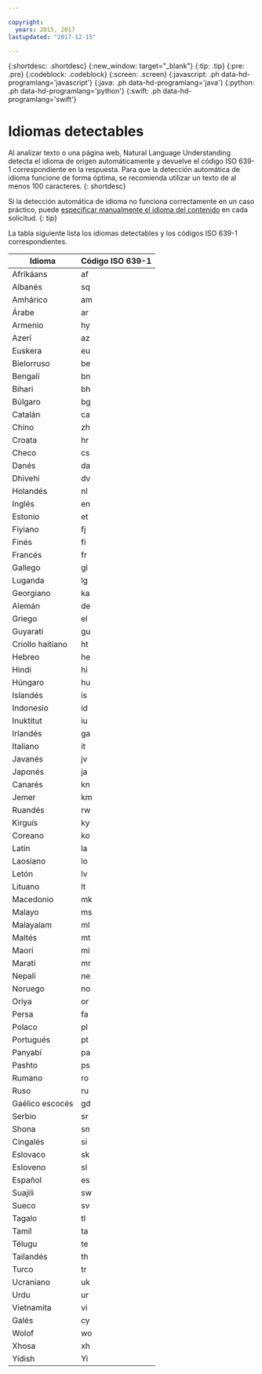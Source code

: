 ```yaml
---

copyright:
  years: 2015, 2017
lastupdated: "2017-12-15"

---
```


{:shortdesc: .shortdesc}
{:new_window: target="_blank"}
{:tip: .tip}
{:pre: .pre}
{:codeblock: .codeblock}
{:screen: .screen}
{:javascript: .ph data-hd-programlang='javascript'}
{:java: .ph data-hd-programlang='java'}
{:python: .ph data-hd-programlang='python'}
{:swift: .ph data-hd-programlang='swift'}

# Idiomas detectables

Al analizar texto o una página web, Natural Language Understanding detecta el idioma de origen automáticamente y devuelve el código ISO 639-1 correspondiente en la respuesta. Para que la detección automática de idioma funcione de forma óptima, se recomienda utilizar un texto de al menos 100 caracteres.
{: shortdesc}

Si la detección automática de idioma no funciona correctamente en un caso práctico, puede [especificar manualmente el idioma del contenido](/docs/services/natural-language-understanding/overriding-language-detection.html) en cada solicitud.
{: tip}

La tabla siguiente lista los idiomas detectables y los códigos ISO 639-1 correspondientes.

|Idioma    |Código ISO 639-1|
|------------|------|
|Afrikáans|af|
|Albanés|sq|
|Amhárico|am|
|Árabe|ar|
|Armenio|hy|
|Azerí|az|
|Euskera|eu|
|Bielorruso|be|
|Bengalí|bn|
|Bihari|bh|
|Búlgaro|bg|
|Catalán|ca|
|Chino|zh|
|Croata|hr|
|Checo|cs|
|Danés|da|
|Dhivehi|dv|
|Holandés|nl|
|Inglés|en|
|Estonio|et|
|Fiyiano|fj|
|Finés|fi|
|Francés|fr|
|Gallego|gl|
|Luganda|lg|
|Georgiano|ka|
|Alemán|de|
|Griego|el|
|Guyaratí|gu|
|Criollo haitiano|ht|
|Hebreo|he|
|Hindi|hi|
|Húngaro|hu|
|Islandés|is|
|Indonesio|id|
|Inuktitut|iu|
|Irlandés|ga|
|Italiano|it|
|Javanés|jv|
|Japonés|ja|
|Canarés|kn|
|Jemer|km|
|Ruandés|rw|
|Kirguís|ky|
|Coreano|ko|
|Latín|la|
|Laosiano|lo|
|Letón|lv|
|Lituano|lt|
|Macedonio|mk|
|Malayo|ms|
|Malayalam|ml|
|Maltés|mt|
|Maorí|mi|
|Maratí|mr|
|Nepalí|ne|
|Noruego|no|
|Oriya|or|
|Persa|fa|
|Polaco|pl|
|Portugués|pt|
|Panyabí|pa|
|Pashto|ps|
|Rumano|ro|
|Ruso|ru|
|Gaélico escocés|gd|
|Serbio|sr|
|Shona|sn|
|Cingalés|si|
|Eslovaco|sk|
|Esloveno|sl|
|Español|es|
|Suajili|sw|
|Sueco|sv|
|Tagalo|tl|
|Tamil|ta|
|Télugu|te|
|Tailandés|th|
|Turco|tr|
|Ucraniano|uk|
|Urdu|ur|
|Vietnamita|vi|
|Galés|cy|
|Wolof|wo|
|Xhosa|xh|
|Yídish|Yi|

